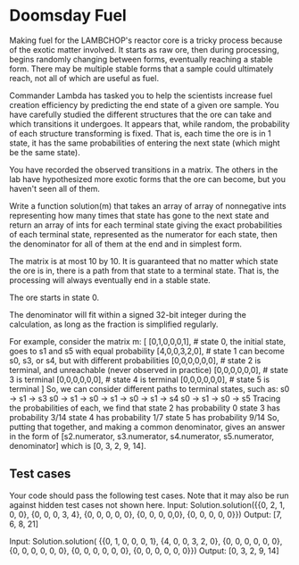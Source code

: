 # Doomsday Fuel

Making fuel for the LAMBCHOP's reactor core is a tricky process because of the exotic matter involved. It starts as raw ore, then during processing, begins randomly changing between forms, eventually reaching a stable form. There may be multiple stable forms that a sample could ultimately reach, not all of which are useful as fuel. 

Commander Lambda has tasked you to help the scientists increase fuel creation efficiency by predicting the end state of a given ore sample. You have carefully studied the different structures that the ore can take and which transitions it undergoes. It appears that, while random, the probability of each structure transforming is fixed. That is, each time the ore is in 1 state, it has the same probabilities of entering the next state (which might be the same state).  

You have recorded the observed transitions in a matrix. The others in the lab have hypothesized more exotic forms that the ore can become, but you haven't seen all of them.

Write a function solution(m) that takes an array of array of nonnegative ints representing how many times that state has gone to the next state 
and 
return an array of ints for each terminal state giving the exact probabilities of each terminal state, 
represented as the numerator for each state, then the denominator for all of them at the end and in simplest form. 

The matrix is at most 10 by 10. It is guaranteed that no matter which state the ore is in, 
there is a path from that state to a terminal state. 
That is, the processing will always eventually end in a stable state. 

The ore starts in state 0. 

The denominator will fit within a signed 32-bit integer during the calculation, 
as long as the fraction is simplified regularly. 

For example, consider the matrix m:
[
  [0,1,0,0,0,1],  # state 0, the initial state, goes to s1 and s5 with equal probability
  [4,0,0,3,2,0],  # state 1 can become s0, s3, or s4, but with different probabilities
  [0,0,0,0,0,0],  # state 2 is terminal, and unreachable (never observed in practice)
  [0,0,0,0,0,0],  # state 3 is terminal
  [0,0,0,0,0,0],  # state 4 is terminal
  [0,0,0,0,0,0],  # state 5 is terminal
]
So, we can consider different paths to terminal states, such as:
s0 -> s1 -> s3
s0 -> s1 -> s0 -> s1 -> s0 -> s1 -> s4
s0 -> s1 -> s0 -> s5
Tracing the probabilities of each, we find that
state 2 has probability 0
state 3 has probability 3/14
state 4 has probability 1/7
state 5 has probability 9/14
So, putting that together, and making a common denominator, gives an answer in the form of
[s2.numerator, s3.numerator, s4.numerator, s5.numerator, denominator] which is
[0, 3, 2, 9, 14].

## Test cases
Your code should pass the following test cases.
Note that it may also be run against hidden test cases not shown here.
Input:
Solution.solution({{0, 2, 1, 0, 0}, {0, 0, 0, 3, 4}, {0, 0, 0, 0, 0}, {0, 0, 0, 0,0}, {0, 0, 0, 0, 0}})
Output: [7, 6, 8, 21]

Input:
Solution.solution(
    {{0, 1, 0, 0, 0, 1}, {4, 0, 0, 3, 2, 0}, {0, 0, 0, 0, 0, 0}, {0, 0, 0, 0, 0, 0}, {0, 0, 0, 0, 0, 0}, {0, 0, 0, 0, 0, 0}})
Output: [0, 3, 2, 9, 14]